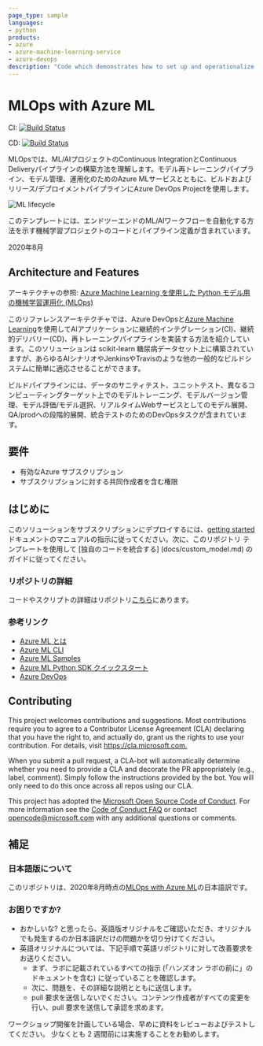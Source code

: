 ```yaml
---
page_type: sample
languages:
- python
products:
- azure
- azure-machine-learning-service
- azure-devops
description: "Code which demonstrates how to set up and operationalize an MLOps flow leveraging Azure Machine Learning and Azure DevOps."
---
```


# MLOps with Azure ML

CI: [![Build Status](https://aidemos.visualstudio.com/MLOps/_apis/build/status/Model-Train-Register-CI?branchName=master)](https://aidemos.visualstudio.com/MLOps/_build/latest?definitionId=160&branchName=master)

CD: [![Build Status](https://aidemos.visualstudio.com/MLOps/_apis/build/status/microsoft.MLOpsPython-CD?branchName=master)](https://aidemos.visualstudio.com/MLOps/_build/latest?definitionId=161&branchName=master)

MLOpsでは、ML/AIプロジェクトのContinuous IntegrationとContinuous Deliveryパイプラインの構築方法を理解します。モデル再トレーニングパイプライン、モデル管理、運用化のためのAzure MLサービスとともに、ビルドおよびリリース/デプロイメントパイプラインにAzure DevOps Projectを使用します。

![ML lifecycle](/docs/images/ml-lifecycle.png)

このテンプレートには、エンドツーエンドのML/AIワークフローを自動化する方法を示す機械学習プロジェクトのコードとパイプライン定義が含まれています。

2020年8月

## Architecture and Features

アーキテクチャの参照: [Azure Machine Learning を使用した Python モデル用の機械学習運用化 (MLOps)](https://docs.microsoft.com/ja-jp/azure/architecture/reference-architectures/ai/mlops-python) 
 
このリファレンスアーキテクチャでは、Azure DevOpsと[Azure Machine Learning](https://docs.microsoft.com/ja-jp/azure/machine-learning/overview-what-is-azure-ml)を使用してAIアプリケーションに継続的インテグレーション(CI)、継続的デリバリー(CD)、再トレーニングパイプラインを実装する方法を紹介しています。このソリューションは scikit-learn 糖尿病データセット上に構築されていますが、あらゆるAIシナリオやJenkinsやTravisのような他の一般的なビルドシステムに簡単に適応させることができます。

ビルドパイプラインには、データのサニティテスト、ユニットテスト、異なるコンピューティングターゲット上でのモデルトレーニング、モデルバージョン管理、モデル評価/モデル選択、リアルタイムWebサービスとしてのモデル展開、QA/prodへの段階的展開、統合テストのためのDevOpsタスクが含まれています。

## 要件

- 有効なAzure サブスクリプション
- サブスクリプションに対する共同作成者を含む権限

## はじめに

このソリューションをサブスクリプションにデプロイするには、[getting started](docs/getting_started.md) ドキュメントのマニュアルの指示に従ってください。次に、このリポジトリ テンプレートを使用して [独自のコードを統合する] (docs/custom_model.md) のガイドに従ってください。

### リポジトリの詳細

コードやスクリプトの詳細はリポジトリ[こちら](/docs/code_description.md)にあります。

### 参考リンク

- [Azure ML とは](https://docs.microsoft.com/ja-jp/azure/machine-learning/overview-what-is-azure-ml)
- [Azure ML CLI](https://docs.microsoft.com/ja-jp/azure/machine-learning/service/reference-azure-machine-learning-cli)
- [Azure ML Samples](https://docs.microsoft.com/ja-jp/azure/machine-learning/service/samples-notebooks)
- [Azure ML Python SDK クイックスタート](https://docs.microsoft.com/ja-jp/azure/machine-learning/service/quickstart-create-workspace-with-python)
- [Azure DevOps](https://docs.microsoft.com/ja-jp/azure/devops/?view=vsts)

## Contributing

This project welcomes contributions and suggestions. Most contributions require you to agree to a Contributor License Agreement (CLA) declaring that you have the right to, and actually do, grant us the rights to use your contribution. For details, visit <https://cla.microsoft.com.>

When you submit a pull request, a CLA-bot will automatically determine whether you need to provide a CLA and decorate the PR appropriately (e.g., label, comment). Simply follow the instructions provided by the bot. You will only need to do this once across all repos using our CLA.

This project has adopted the [Microsoft Open Source Code of Conduct](https://opensource.microsoft.com/codeofconduct/). For more information see the [Code of Conduct FAQ](https://opensource.microsoft.com/codeofconduct/faq/) or contact [opencode@microsoft.com](mailto:opencode@microsoft.com) with any additional questions or comments.

## 補足

### 日本語版について

このリポジトリは、2020年8月時点の[MLOps with Azure ML](https://github.com/microsoft/MLOpsPython)の日本語訳です。

### お困りですか?

- おかしいな? と思ったら、英語版オリジナルをご確認いただき、オリジナルでも発生するのか日本語訳だけの問題かを切り分けてください。
- 英語オリジナルについては、下記手順で英語リポジトリに対して改善要求をお送りください。
  - まず、ラボに記載されているすべての指示 (「ハンズオン ラボの前に」のドキュメントを含む) に従っていることを確認します。
  - 次に、問題を、その詳細な説明とともに送信します。
  - pull 要求を送信しないでください。コンテンツ作成者がすべての変更を行い、pull 要求を送信して承認を求めます。

ワークショップ開催を計画している場合、早めに資料をレビューおよびテストしてください。 少なくとも 2 週間前には実施することをお勧めします。
